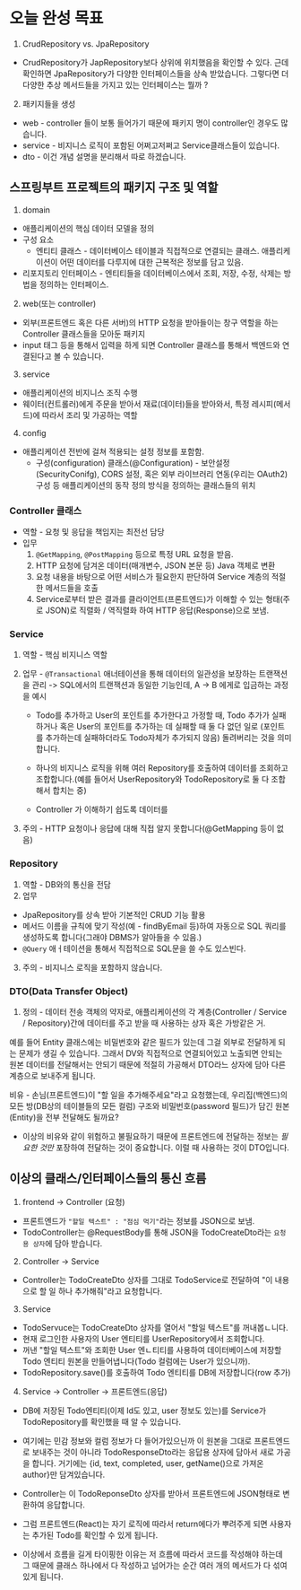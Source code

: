 # 오늘 완성 목표
1. CrudRepository vs. JpaRepository

- CrudRepository가 JapRepository보다 상위에 위치했음을 확인할 수 있다.
  근데 확인하면 JpaRepository가 다양한 인터페이스들을 상속 받았습니다. 그렇다면 더 다양한 추상 메서드들을 가지고 있는 인터페이스는 뭘까 ?

2. 패키지들을 생성
  - web       - controller 들이 보통 들어가기 때문에 패키지 명이 controller인 경우도 많습니다.
  - service - 비지니스 로직이 포함된 어쩌고저쩌고 Service클래스들이 있습니다.
  - dto - 이건 개념 설명을 분리해서 따로 하겠습니다.

## 스프링부트 프로젝트의 패키지 구조 및 역할
1. domain 
  - 애플리케이션의 핵심 데이터 모델을 정의
  - 구성 요소
    - 엔티티 클래스 - 데이터베이스 테이블과 직접적으로 연결되는 클래스. 애플리케이션이 어떤 데이터를 다루지에 대한 근복적은 정보를 담고 있음.
  - 리포지토리 인터페이스 - 엔티티들을 데이터베이스에서 조회, 저장, 수정, 삭제는 방법을 정의하는 인터페이스.

2. web(또는 controller)
  - 외부(프론트엔드 혹은 다른 서버)의 HTTP 요청을 받아들이는 창구 역할을 하는 Controller 클래스들을 모아둔 패키지
  - input 태그 등을 통해서 입력을 하게 되면 Controller 클래스를 통해서 백엔드와 연결된다고 볼 수 있습니다.

3. service 
  - 애플리케이션의 비지니스 조직 수행
  - 웨이터(컨트롤러)에게 주문을 받아서 재료(데이터)들을 받아와서, 특정 레시피(메서드)에 따라서 조리 및 가공하는 역할

4. config 
- 애플리케이션 전반에 걸쳐 적용되는 설정 정보를 포함함.
  - 구성(configuration) 클래스(@Configuration) - 보안설정(SecurityConifg), CORS 설정, 혹은 외부 라이브러리 연동(우리는 OAuth2) 구성 등 애플리케이션의 동작 정의 방식을 정의하는 클래스들의 위치

### Controller 클래스
- 역할 - 요청 및 응답을 책임지는 최전선 담당
- 입무
  1. `@GetMapping`, `@PostMapping` 등으로 특정 URL 요청을 받음.
  2. HTTP 요청에 담겨온 데이터(매개변수, JSON 본문 등) Java 객체로 변환
  3. 요청 내용을 바탕으로 어떤 서비스가 필요한지 판단하여 Service 계층의 적절한 메서드들을 호출
  4. Service로부터 받은 결과를 클라이언트(프론트엔드)가 이해할 수 있는 형태(주로 JSON)로 직렬화 / 역직렬화 하여 HTTP 응답(Response)으로 보냄.

### Service
  1. 역할 - 핵심 비지니스 역할
  2. 업무
    - `@Transactional` 애너테이션을 통해 데이터의 일관성을 보장하는 트랜잭션을 관리 -> SQL에서의 트랜잭션과 동일한 기능인데, A -> B 에게로 입금하는 과정을 예시
      - Todo를 추가하고 User의 포인트를 추가한다고 가정할 때, Todo 추가가 실패하거나 혹은 User의 포인트를 추가하는 데 실패할 때 둘 다 없던 일로 (포인트를 추가하는데 실패하더라도  Todo자체가 추가되지 않음) 돌려버리는 것을 의미합니다.

      - 하나의 비지니스 로직을 위해 여러 Repository를 호출하여 데이터를 조회하고 조합합니다.(예를 들어서 UserRepository와 TodoRepository로 둘 다 조합해서 합치는 중)
      
      - Controller 가 이해하기 쉽도록 데이터를

  3. 주의 - HTTP 요청이나 응답에 대해 직접 알지 못합니다(@GetMapping 등이 없음)

### Repository
  1. 역할 - DB와의 통신을 전담
  2. 업무 
  - JpaRepository를 상속 받아 기본적인 CRUD 기능 활용
  - 메서드 이름을 규칙에 맞기 작성(예 - findByEmail 등)하여 자동으로 SQL 쿼리를 생성하도록 합니다(그래야 DBMS가 알아들을 수 있음.)
  - `@Query` 애ㅓ테이션을 통해서 직접적으로 SQL문을 쓸 수도 있스빈다.
  3. 주의 - 비지니스 로직을 포함하지 않습니다.

### DTO(Data Transfer Object)
1. 정의 - 데이터 전송 객체의 약자로, 애플리케이션의 각 계층(Controller / Service / Repository)간에 데이터를 주고 받을 때 사용하는 상자 혹은 가방같은 거.

예를 들어 Entity 클래스에는 비밀번호와 같은 필드가 있는데 그걸 외부로 전달하게 되는 문제가 생길 수 있습니다. 그래서 DV와 직접적으로 연결되어있고 노출되면 안되는 원본 데이터를 전달해서는 안되기 때문에 적절히 가공해서 DTO라느 상자에 담아 다른 계층으로 보내주게 됩니다.

비유 - 손님(프론트엔드)이 "할 일을 추가해주세요"라고 요청했는데, 우리집(백엔드)의 모든 방(DB상의 테이블들의 모든 컬럼) 구조와 비밀번호(password 필드)가 담긴 원본(Entity)을 전부 전달해도 될까요?

- 이상의 비유와 같이 위험하고 불필요하기 때문에 프론트엔드에 전달하는 정보는 _필요한 것만_ 포장하여 전달하는 것이 중요합니다. 이럴 때 사용하는 것이 DTO입니다.

## 이상의 클래스/인터페이스들의 통신 흐름
1. frontend -> Controller (요청)
  - 프론트엔드가 `"할일 텍스트" : "점심 먹기"`라는 정보를 JSON으로 보냄.
  - TodoController는 @RequestBody를 통해 JSON을 TodoCreateDto라는 `요청용 상자`에 담아 받습니다.
2. Controller -> Service
  - Controller는 TodoCreateDto 상자를 그대로 TodoService로 전달하여 "이 내용으로 할 일 하나 추가해줘"라고 요청합니다.
3. Service
  - TodoServuce는 TodoCreateDto 상자를 열어서 "할일 텍스트"를 꺼내봅ㄴ니다.
  - 현재 로그인한 사용자의 User 엔티티를 UserRepository에서 조회합니다.
  - 꺼낸 "할일 텍스트"와 조회한 User 엔ㄴ티티를 사용하여 데이터베이스에 저장할 Todo 엔티티 원본을 만들어냅니다(Todo 컬럼에는 User가 있으니까).
  - TodoRepository.save()를 호출하여 Todo 엔티티를 DB에 저장합니다(row 추가)
4. Service -> Controller -> 프론트엔드(응답)
  - DB에 저장된 Todo엔티티(이제 Id도 있고, user 정보도 있는)를 Service가 TodoRepository를 확인했을 때 알 수 있습니다.
  - 여기에는 민감 정보와 컬럼 정보가 다 들어가있으닌까 이 원본을 그대로 프론트엔드로 보내주는 것이 아니라 TodoResponseDto라는 응답용 상자에 담아서 새로 가공을 합니다. 거기에는 {id, text, completed, user, getName()으로 가져온 author}만 담겨있습니다.
  - Controller는 이 TodoReponseDto 상자를 받아서 프론트엔드에 JSON형태로 변환하여 응답합니다.
  - 그럼 프론트엔드(React)는 자기 로직에 따라서 return에다가 뿌려주게 되면 사용자는 추가된 Todo를 확인할 수 있게 됩니다.

- 이상에서 흐름을 길게 타이핑한 이유는 저 흐름에 따라서 코드를 작성해야 하는데 그 때문에 클래스 하나에서 다 작성하고 넘어가는 순간 여러 개의 메서드가 다 섞여있게 됩니다.
